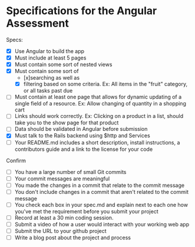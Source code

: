 # Specifications for the Angular Assessment

Specs:
- [x] Use Angular to build the app
- [x] Must include at least 5 pages
- [x] Must contain some sort of nested views
- [x] Must contain some sort of 
  - [x]searching as well as 
  - [x] filtering based on some criteria. Ex: All items in the "fruit" category, or all tasks past due
- [ ] Must contain at least one page that allows for dynamic updating of a single field of a resource. Ex: Allow changing of quantity in a shopping cart
- [ ] Links should work correctly. Ex: Clicking on a product in a list, should take you to the show page for that product
- [ ] Data should be validated in Angular before submission
- [x] Must talk to the Rails backend using $http and Services
- [ ] Your README.md includes a short description, install instructions, a contributors guide and a link to the license for your code

Confirm
- [ ] You have a large number of small Git commits
- [ ] Your commit messages are meaningful
- [ ] You made the changes in a commit that relate to the commit message
- [ ] You don't include changes in a commit that aren't related to the commit message
- [ ] You check each box in your spec.md and explain next to each one how you've met the requirement before you submit your project
- [ ] Record at least a 30 min coding session.
- [ ] Submit a video of how a user would interact with your working web app
- [ ] Submit the URL to your github project
- [ ] Write a blog post about the project and process
